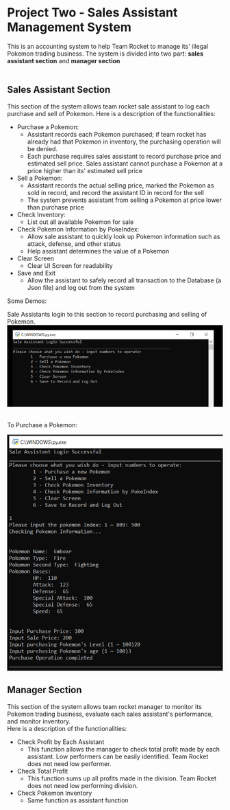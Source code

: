 # Project Two - Sales Assistant Management System
This is an accounting system to help Team Rocket to manage its' illegal Pokemon trading business. The system is divided into two part: <b>sales assistant section</b> and <b>manager section</b>
<br />
<br />
## Sales Assistant Section
This section of the system allows team rocket sale assistant to log each purchase and sell of Pokemon. Here is a description of the functionalities:

 - Purchase a Pokemon: 
	 - Assistant records each Pokemon purchased; if team rocket has already had that Pokemon in inventory, the purchasing operation will be denied.
	 - Each purchase requires sales assistant to record purchase price and estimated sell price. Sales assistant cannot purchase a Pokemon at a price higher than its' estimated sell price 
 - Sell a Pokemon:
	 - Assistant records the actual selling price, marked the Pokemon as sold in record, and record the assistant ID in record for the sell
	 - The system prevents  assistant from selling a Pokemon at price lower than purchase price
 - Check Inventory:
	 - List out all available Pokemon for sale
- Check Pokemon Information by PokeIndex:
	- Allow sale assistant to quickly look up Pokemon information such as attack, defense, and other status
	- Help assistant determines the value of a Pokemon
- Clear Screen
	- Clear UI Screen for readability
- Save and Exit
	- Allow the assistant to safely record all transaction to the Database (a Json file) and log out from the system

Some Demos:

Sale Assistants login to this section to record purchasing and selling of Pokemon. 
<br />
![Assistant Login](https://raw.githubusercontent.com/scottsun17/SaleAssistantSystem/master/pic/assistant_operation.PNG)

<br />
To Purchase a Pokemon: <br />

![Purchase Recording](https://raw.githubusercontent.com/scottsun17/SaleAssistantSystem/master/pic/Purchase_pokemon.PNG)
<br />

## Manager Section 
This section of the system allows team rocket manager to monitor its Pokemon trading business, evaluate each sales assistant's performance, and monitor inventory. <br />
Here is a description of the functionalities:

 - Check Profit by Each Assistant
	 - This function allows the manager to check total profit made by each assistant. Low performers can be easily identified. Team Rocket does not need low performer.
- Check Total Profit
	- This function sums up all profits made in the division. Team Rocket does not need low performing division.
-  Check Pokemon Inventory
	- Same function as assistant function
